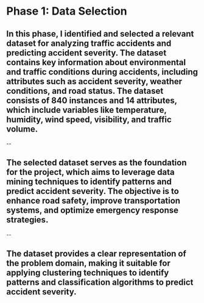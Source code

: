 # Phase 1: Data Selection 

## In this phase, I identified and selected a relevant dataset for analyzing traffic accidents and predicting accident severity. The dataset contains key information about environmental and traffic conditions during accidents, including attributes such as accident severity, weather conditions, and road status. The dataset consists of 840 instances and 14 attributes, which include variables like temperature, humidity, wind speed, visibility, and traffic volume.
--
## The selected dataset serves as the foundation for the project, which aims to leverage data mining techniques to identify patterns and predict accident severity. The objective is to enhance road safety, improve transportation systems, and optimize emergency response strategies.
--
## The dataset provides a clear representation of the problem domain, making it suitable for applying clustering techniques to identify patterns and classification algorithms to predict accident severity.
